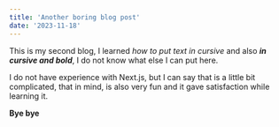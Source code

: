 ```yaml
---
title: 'Another boring blog post'
date: '2023-11-18'
---
```


This is my second blog, I learned _how to put text in cursive_ and also **_in cursive and bold_**, I do not know what else I can put here. <br>

I do not have experience with Next.js, but I can say that is a little bit complicated, that in mind, is also very fun and it gave satisfaction while learning it.

**Bye bye**